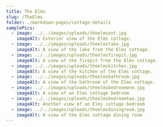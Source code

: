 ```yaml
---
title: The Elms
slug: /TheElms
folder: ./markdown-pages/cottage-details
samplePics:
  - image: ../../images/uploads/theelmsext.jpg
    imageAlt: Exterior view of the Elms cottage.
  - image: ../../images/uploads/theelmslake.jpg
    imageAlt: A view of the lake from the Elms cottage.
  - image: ../../images/uploads/theelmsfirepit.jpg
    imageAlt: A view of the firepit from the Elms cottage.
  - image: ../../images/uploads/theelmskitchen.jpg
    imageAlt: A view of the kitchen of the Elms cottage.
  - image: ../../images/uploads/theelmsbathroom.jpg
    imageAlt: A view of the bathroom of the Elms cottage.
  - image: ../../images/uploads/theelmsbedroomone.jpg
    imageAlt: A view of an Elms cottage bedroom
  - image: ../../images/uploads/theelmsbedroomtwo.jpg
    imageAlt: Another view of an Elms cottage bedroom
  - image: ../../images/uploads/theelmsdiningroom.jpg
    imageAlt: A view of the Elms cottage dining room
---
```

